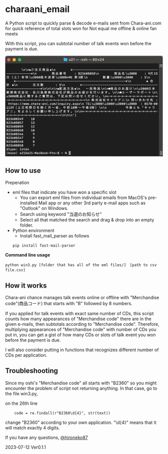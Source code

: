 # charaani_email
A Python script to quickly parse &amp; decode e-mails sent from Chara-ani.com for quick reference of total slots won for Not equal me offline &amp; online fan meets

With this script, you can subtotal number of talk events won before the payment is due. 

![イメージ](https://github.com/hironeko87/charaani_email/blob/main/SCR-20230712-r3-2.png)

## How to use
Preperation

- eml files that indicate you have won a specific slot
    - You can export eml files from individual emails from MacOS's pre-installed Mail app or any other 3rd party e-mail apps such as "Outlook" on Windows.
    - Search using keyword "当選のお知らせ"
    - Select all that matched the search and drag &amp; drop into an empty folder.
- Python environment
    - Install fast_mail_parser as follows
     ```
     pip install fast-mail-parser
     ```
**Command line usage**

```
python win3.py [folder that has all of the eml files/]　[path to csv file.csv]
```

## How it works
Chara-ani chance manages talk events online or offline with "Merchandise code"(商品コード) that starts with "B" followed by 8 numbers. 

If you applied for talk events with exact same number of CDs, this script counts how many appearances of "Merchandise code" there are in the given e-mails, then subtotals according to "Merchandise code".
Therefore, multiplying appearances of "Merchandise code" with number of CDs you put in, you can get a gist of how many CDs or slots of talk event you won before the payment is due. 

I will also consider putting in functions that recognizes different number of CDs per application. 


## Troubleshooting

Since my oshi's "Merchandise code" all starts with "B2360" so you might encounter the problem of script not returning anything. In that case, go to the file win3.py,

on the 26th line
```
    code = re.findall(r"B2360\d{4}", str(text))
```

change "B2360" according to your own application. "\d{4}" means that it will match exactly 4 digits.

If you have any questions, [@hironeko87](https://twitter.com/hironeko87)


2023-07-12 Ver0.1.1
